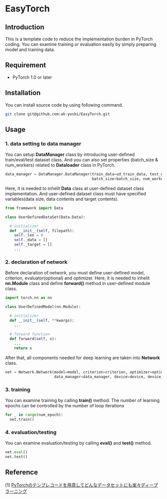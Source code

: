 # EasyTorch

## Introduction
This is a template code to reduce the implementation burden in PyTorch coding.
You can examine training or evaluation easily by simply preparing model and training data.

## Requirement
* PyTorch 1.0 or later
 
## Installation
You can install source code by using following command.

```bash
git clone git@github.com:ak-yoshi/EasyTorch.git
```

## Usage
### 1. data setting to data manager
You can setup __DataManager__ class by introducing user-defined train/eval/test dataset class.
And you can also set properties (batch_size & num_workers) related to __Dataloader__ class in PyTorch.

```python
data_manager = DataManager.DataManager(train_data=ud_train_data, test_data=ud_test_data,
                                       batch_size=batch_size, num_workers=num_workers)
```

Here, it is needed to inhelit __Data__ class at user-defined dataset class implementation.
And user-defined dataset class must have specified variables(data size, data contents and target contents).

```python
from framework import Data

class UserDefinedDataSet(Data.Data):

  # initializer
  def __init__(self, filepath):
    self._len = 0
    self._data = []
    self._target = []
    ...
```

### 2. declaration of network
Before declaration of network, you must define user-defined model, criterion, evaluator(optional) and optimizer.
Here, it is needed to inhelit __nn.Module__ class and define __forward()__ method in user-defined module class.

```python
import torch.nn as nn

class UserDefinedModel(nn.Module):

  # initializer
  def __init__(self, **kwargs):
    ...
  
  # forward function
  def forward(self, x):
    ...
    return x
```

After that, all components needed for deep learning are taken into __Network__ class.

```python
net = Network.Network(model=model, criterion=criterion, optimizer=optimizer, evaluator=evaluator, 
                      data_manager=data_manager, device=device, device_ids=device_ids, non_blocking=True)
```

### 3. training
You can examine training by calling __train()__ method.
The number of learning epochs can be controlled by the number of loop iterations

```python
for _ in range(num_epoch):
  net.train()
```

### 4. evaluation/testing
You can examine evaluation/testing by calling __eval()__ and __test()__ method.

```python
net.eval()
net.test()
```

## Reference
[1] [PyTorchのテンプレコードを用意してどんなデータセットにも楽々ディープラーニング](https://deoxy.hatenablog.com/entry/2020/12/05/235908)